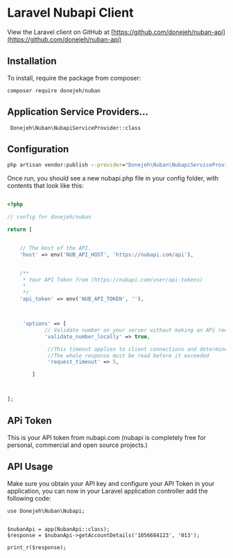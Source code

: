 # Laravel Nubapi Client 

View the Laravel client on GitHub at [https://github.com/donejeh/nuban-api](https://github.com/donejeh/nuban-api)

## Installation


To install, require the package from composer:
```
composer require donejeh/nuban
```


## Application Service Providers...
```
 Donejeh\Nuban\NubapiServiceProvider::class

```


## Configuration 

```cmd
php artisan vendor:publish --provider="Donejeh\Nuban\NubapiServiceProvider" --tag="config"
```


Once run, you should see a new nubapi.php file in your config folder, with contents that look like this:

```php 

<?php

// config for donejeh/nuban

return [


    // The Host of the API.
    'host' => env('NUB_API_HOST', 'https://nubapi.com/api'),


    /**
     * Your API Token from (https://nubapi.com/user/api-tokens)
     *
     */
    'api_token' => env('NUB_API_TOKEN', ''),



     'options' => [
            // Validate number on your server without making an APi request.
            'validate_number_locally' => true,

             //This timeout applies to client connections and determine when
             //The whole response must be read before it exceeded
             'request_timeout' => 5,

        ]



];


```


## APi Token
This is your API token from nubapi.com (nubapi is completely free for personal, commercial and open source projects.)




## API Usage

Make sure you obtain your API key and configure your API Token in your application, you can now in your Laravel application controller add the following code:

```
use Donejeh\Nuban\Nubapi;


$nubanApi = app(NubanApi::class);
$response = $nubanApi->getAccountDetails('1056684123', '013');

print_r($response);


```


